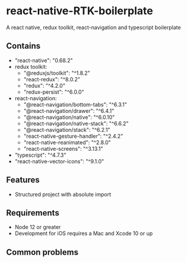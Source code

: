 # react-native-RTK-boilerplate

A react native, redux toolkit, react-navigation and typescript boilerplate

## Contains

- "react-native": "0.68.2"
- redux toolkit:
  - "@reduxjs/toolkit": "^1.8.2"
  - "react-redux": "^8.0.2"
  - "redux": "^4.2.0"
  - "redux-persist": "^6.0.0"
- react-navigation:
  - "@react-navigation/bottom-tabs": "^6.3.1"
  - "@react-navigation/drawer": "^6.4.1"
  - "@react-navigation/native": "^6.0.10"
  - "@react-navigation/native-stack": "^6.6.2"
  - "@react-navigation/stack": "^6.2.1"
  - "react-native-gesture-handler": "^2.4.2"
  - "react-native-reanimated": "^2.8.0"
  - "react-native-screens": "^3.13.1"
- "typescript": "^4.7.3"
- "react-native-vector-icons": "^9.1.0"

## Features

- Structured project with absolute import

## Requirements

- Node 12 or greater
- Development for iOS requires a Mac and Xcode 10 or up

## Common problems
